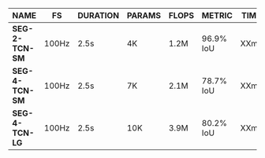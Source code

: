| NAME             | FS    | DURATION | PARAMS | FLOPS | METRIC   | TIME | ARENA | ENERGY  |
| ---------------- | ----- | -------- | ------ | ----- | -------- | ---- | ----- | ------- |
| __SEG-2-TCN-SM__ | 100Hz | 2.5s     | 4K     | 1.2M | 96.9% IoU | XXms | XXK   |   XX    |
| __SEG-4-TCN-SM__ | 100Hz | 2.5s     | 7K     | 2.1M | 78.7% IoU | XXms | XXK   |   XX    |
| __SEG-4-TCN-LG__ | 100Hz | 2.5s     | 10K    | 3.9M | 80.2% IoU | XXms | XXK   |   XX    |
